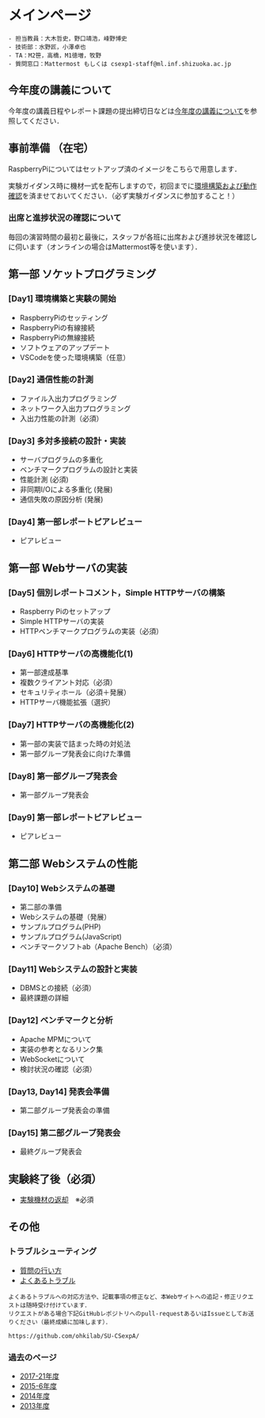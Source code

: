 # メインページ
```{admonition} Staff
- 担当教員：大木哲史，野口靖浩，峰野博史
- 技術部：水野匠，小澤卓也
- TA：M2笹，高橋，M1徳増，牧野
- 質問窓口：Mattermost もしくは csexp1-staff@ml.inf.shizuoka.ac.jp
```

## 今年度の講義について
今年度の講義日程やレポート課題の提出締切日などは[今年度の講義について](./schedule)を参照してください．

## 事前準備 （在宅）

RaspberryPiについてはセットアップ済のイメージをこちらで用意します．

実験ガイダンス時に機材一式を配布しますので，初回までに[環境構築および動作確認](preparation/preparation)を済ませておいてください．（必ず実験ガイダンスに参加すること！）

### 出席と進捗状況の確認について

毎回の演習時間の最初と最後に，スタッフが各班に出席および進捗状況を確認しに伺います（オンラインの場合はMattermost等を使います）．

## 第一部 ソケットプログラミング

### \[Day1\] 環境構築と実験の開始

- RaspberryPiのセッティング
- RaspberryPiの有線接続
- RaspberryPiの無線接続
- ソフトウェアのアップデート
- VSCodeを使った環境構築（任意）

### \[Day2\] 通信性能の計測

- ファイル入出力プログラミング
- ネットワーク入出力プログラミング
- 入出力性能の計測（必須）

### \[Day3\] 多対多接続の設計・実装

- サーバプログラムの多重化
- ベンチマークプログラムの設計と実装
- 性能計測 (必須)
- 非同期I/Oによる多重化 (発展)
- 通信失敗の原因分析 (発展)

### \[Day4\] 第一部レポートピアレビュー

- ピアレビュー

## 第一部 Webサーバの実装

### \[Day5\] 個別レポートコメント，Simple HTTPサーバの構築

- Raspberry Piのセットアップ
- Simple HTTPサーバの実装
- HTTPベンチマークプログラムの実装（必須）

### \[Day6\] HTTPサーバの高機能化(1)

- 第一部達成基準
- 複数クライアント対応（必須）
- セキュリティホール（必須＋発展）
- HTTPサーバ機能拡張（選択）

### \[Day7\] HTTPサーバの高機能化(2)

- 第一部の実装で詰まった時の対処法
- 第一部グループ発表会に向けた準備

### \[Day8\] 第一部グループ発表会

- 第一部グループ発表会

### \[Day9\] 第一部レポートピアレビュー

- ピアレビュー

## 第二部 Webシステムの性能

### \[Day10\] Webシステムの基礎

- 第二部の準備
- Webシステムの基礎（発展）
- サンプルプログラム(PHP)
- サンプルプログラム(JavaScript)
- ベンチマークソフトab（Apache Bench）（必須）

### \[Day11\] Webシステムの設計と実装

- DBMSとの接続（必須）
- 最終課題の詳細

### \[Day12\] ベンチマークと分析

- Apache MPMについて
- 実装の参考となるリンク集
- WebSocketについて
- 検討状況の確認（必須）

### \[Day13, Day14\] 発表会準備

- 第二部グループ発表会の準備

### \[Day15\] 第二部グループ発表会

- 最終グループ発表会

## 実験終了後（必須）

- [実験機材の返却](end/cleanup)　※必須

## その他

### トラブルシューティング

- [質問の行い方](trouble_shooting/question)
- [よくあるトラブル](trouble_shooting/trouble)

```{important}
よくあるトラブルへの対応方法や、記載事項の修正など、本Webサイトへの追記・修正リクエストは随時受け付けています．
リクエストがある場合下記GitHubレポジトリへのpull-requestあるいはIssueとしてお送りください（最終成績に加味します）．

https://github.com/ohkilab/SU-CSexpA/
```

### 過去のページ

- [2017-21年度](https://exp1.inf.shizuoka.ac.jp/Home)
- [2015-6年度](http://exp1.inf.shizuoka.ac.jp/index.php?title=Home&oldid=875)
- [2014年度](http://www.minelab.jp/NWprog-CSexp1/2014/)
- [2013年度](http://www.minelab.jp/NWprog-CSexp1/2013/)
